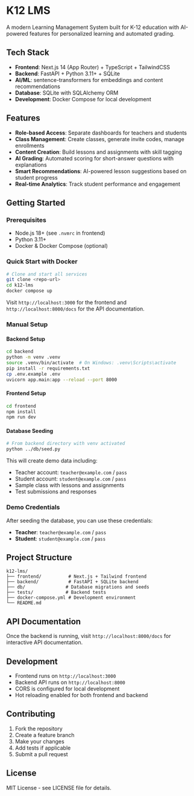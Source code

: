 # K12 LMS

A modern Learning Management System built for K-12 education with AI-powered features for personalized learning and automated grading.

## Tech Stack

- **Frontend**: Next.js 14 (App Router) + TypeScript + TailwindCSS
- **Backend**: FastAPI + Python 3.11+ + SQLite
- **AI/ML**: sentence-transformers for embeddings and content recommendations
- **Database**: SQLite with SQLAlchemy ORM
- **Development**: Docker Compose for local development

## Features

- **Role-based Access**: Separate dashboards for teachers and students
- **Class Management**: Create classes, generate invite codes, manage enrollments
- **Content Creation**: Build lessons and assignments with skill tagging
- **AI Grading**: Automated scoring for short-answer questions with explanations
- **Smart Recommendations**: AI-powered lesson suggestions based on student progress
- **Real-time Analytics**: Track student performance and engagement

## Getting Started

### Prerequisites

- Node.js 18+ (see `.nvmrc` in frontend)
- Python 3.11+
- Docker & Docker Compose (optional)

### Quick Start with Docker

```bash
# Clone and start all services
git clone <repo-url>
cd k12-lms
docker compose up
```

Visit `http://localhost:3000` for the frontend and `http://localhost:8000/docs` for the API documentation.

### Manual Setup

#### Backend Setup

```bash
cd backend
python -m venv .venv
source .venv/bin/activate  # On Windows: .venv\Scripts\activate
pip install -r requirements.txt
cp .env.example .env
uvicorn app.main:app --reload --port 8000
```

#### Frontend Setup

```bash
cd frontend
npm install
npm run dev
```

#### Database Seeding

```bash
# From backend directory with venv activated
python ../db/seed.py
```

This will create demo data including:
- Teacher account: `teacher@example.com` / `pass`
- Student account: `student@example.com` / `pass`
- Sample class with lessons and assignments
- Test submissions and responses

### Demo Credentials

After seeding the database, you can use these credentials:

- **Teacher**: `teacher@example.com` / `pass`
- **Student**: `student@example.com` / `pass`

## Project Structure

```
k12-lms/
├── frontend/          # Next.js + Tailwind frontend
├── backend/           # FastAPI + SQLite backend
├── db/               # Database migrations and seeds
├── tests/            # Backend tests
├── docker-compose.yml # Development environment
└── README.md
```

## API Documentation

Once the backend is running, visit `http://localhost:8000/docs` for interactive API documentation.

## Development

- Frontend runs on `http://localhost:3000`
- Backend API runs on `http://localhost:8000`
- CORS is configured for local development
- Hot reloading enabled for both frontend and backend

## Contributing

1. Fork the repository
2. Create a feature branch
3. Make your changes
4. Add tests if applicable
5. Submit a pull request

## License

MIT License - see LICENSE file for details.
